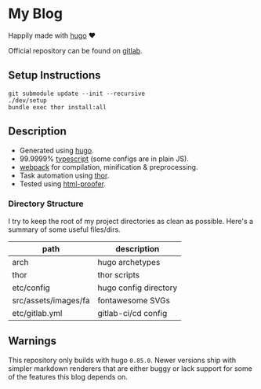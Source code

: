 # My Blog

Happily made with [hugo][hugo] :heart:

[hugo]: https://gohugo.io/

Official repository can be found on [gitlab](https://gitlab.com/mohkale/mohkale.gitlab.io).

## Setup Instructions
```
git submodule update --init --recursive
./dev/setup
bundle exec thor install:all
```

## Description
- Generated using [hugo][hugo].
- 99.9999% [typescript][tsc] (some configs are in plain JS).
- [webpack][webpack] for compilation, minification & preprocessing.
- Task automation using [thor][thor].
- Tested using [html-proofer][HTMLProofer].

[tsc]: https://www.typescriptlang.org/
[webpack]: https://webpack.js.org/
[thor]: https://github.com/erikhuda/thor
[HTMLProofer]: https://github.com/gjtorikian/html-proofer

### Directory Structure
I try to keep the root of my project directories as clean as possible.
Here's a summary of some useful files/dirs.

| path                 | description           |
|----------------------|-----------------------|
| arch                 | hugo archetypes       |
| thor                 | thor scripts          |
| etc/config           | hugo config directory |
| src/assets/images/fa | fontawesome SVGs      |
| etc/gitlab.yml       | gitlab-ci/cd config   |

## Warnings
This repository only builds with hugo `0.85.0`.
Newer versions ship with simpler markdown renderers that are either buggy or lack
support for some of the features this blog depends on.
